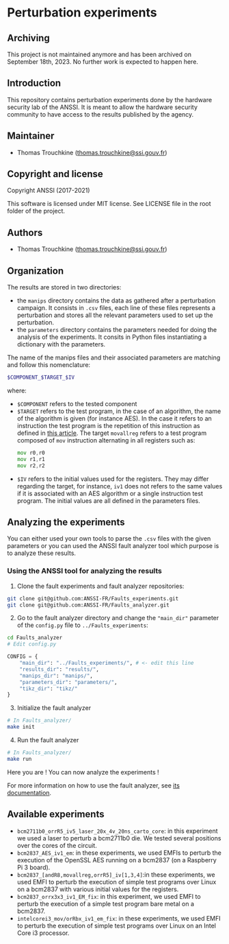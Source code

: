 # Perturbation experiments

## Archiving

This project is not maintained anymore and has been archived on September 18th, 2023. No further work is expected to happen here.

## Introduction
This repository contains perturbation experiments done by the hardware security
lab of the ANSSI. It is meant to allow the hardware security community to have
access to the results published by the agency.

## Maintainer
- Thomas Trouchkine (thomas.trouchkine@ssi.gouv.fr)

## Copyright and license

Copyright ANSSI (2017-2021)

This software is licensed under MIT license. See LICENSE file in the root folder of the project.

## Authors
- Thomas Trouchkine (thomas.trouchkine@ssi.gouv.fr)

## Organization
The results are stored in two directories:
- the `manips` directory contains the data as gathered after a perturbation
  campaign. It consists in `.csv` files, each line of these files represents a
  perturbation and stores all the relevant parameters used to set up the
  perturbation.
- the `parameters` directory contains the parameters needed for doing the
  analysis of the experiments. It consits in Python files instantiating a
  dictionary with the parameters.

The name of the manips files and their associated parameters are matching and
follow this nomenclature:
```sh
$COMPONENT_$TARGET_$IV
```
where:
- `$COMPONENT` refers to the tested component
- `$TARGET` refers to the test program, in the case of an algorithm, the name of
  the algorithm is given (for instance AES). In the case it refers to an
  instruction the test program is the repetition of this instruction as defined
  in [this article](https://thomas.trouchkine.com/assets/pdf/wistp_2019.pdf).
  The target `movallreg` refers to a test program composed of `mov` instruction
  alternating in all registers such as:
  ```asm
  mov r0,r0
  mov r1,r1
  mov r2,r2
  ```
- `$IV` refers to the initial values used for the registers. They may differ
  regarding the target, for instance, `iv1` does not refers to the same values
  if it is associated with an AES algorithm or a single instruction test
  program. The initial values are all defined in the parameters files.
  
## Analyzing the experiments
You can either used your own tools to parse the `.csv` files with the given
parameters or you can used the ANSSI fault analyzer tool which purpose is to
analyze these results.

### Using the ANSSI tool for analyzing the results

1. Clone the fault experiments and fault analyzer repositories:
``` sh
git clone git@github.com:ANSSI-FR/Faults_experiments.git
git clone git@github.com:ANSSI-FR/Faults_analyzer.git
```

2. Go to the fault analyzer directory and change the `"main_dir"` parameter of
   the `config.py` file to `../Faults_experiments`:
``` sh
cd Faults_analyzer
# Edit config.py
```

``` python
CONFIG = {
    "main_dir": "../Faults_experiments/", # <- edit this line
    "results_dir": "results/",
    "manips_dir": "manips/",
    "parameters_dir": "parameters/",
    "tikz_dir": "tikz/"
}
```

3. Initialize the fault analyzer

``` sh
# In Faults_analyzer/
make init
```

4. Run the fault analyzer

``` sh
# In Faults_analyzer/
make run
```

Here you are ! You can now analyze the experiments !

For more information on how to use the fault analyzer, see [its
documentation](https://anssi-fr.github.io/Faults_analyzer/).

## Available experiments
- `bcm2711b0_orrR5_iv5_laser_20x_4v_20ns_carto_core`: in this experiment we used
  a laser to perturb a bcm2711b0 die. We tested several positions over the cores
  of the circuit.
- `bcm2837_AES_iv1_em`: in these experiments, we used EMFIs to perturb the
  execution of the OpenSSL AES running on a bcm2837 (on a Raspberry Pi 3 board).
- `bcm2837_[andR8,movallreg,orrR5]_iv[1,3,4]`:in these experiments, we used EMFI
  to perturb the execution of simple test programs over Linux on a bcm2837 with
  various initial values for the registers.
- `bcm2837_orrx3x3_iv1_EM_fix`: in this experiment, we used EMFI to perturb the
  execution of a simple test program bare metal on a bcm2837.
- `intelcorei3_mov/orRbx_iv1_em_fix`: in these experiments, we used EMFI to
  perturb the execution of simple test programs over Linux on an Intel Core i3
  processor.
